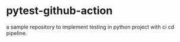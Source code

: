 # pytest-github-action
a sample repository to implement testing in python project with ci cd pipeline.
